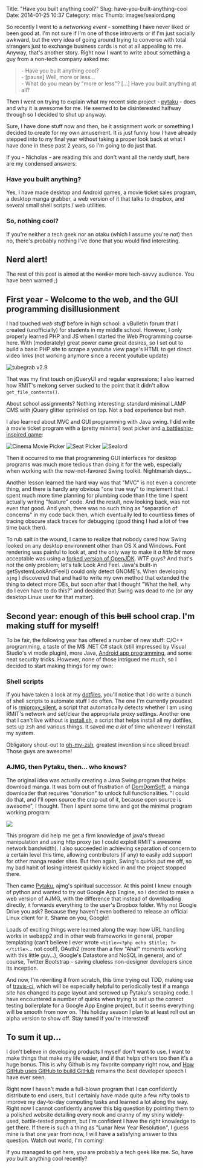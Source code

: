 Title: "Have you built anything cool?"
Slug: have-you-built-anything-cool
Date: 2014-01-25 10:37
Category: misc
Thumb: images/sealord.png

So recently I went to a *networking event* - something I have never liked or been good at. I'm
not sure if I'm one of those introverts or if I'm just socially awkward, but the very idea of
going around trying to converse with total strangers just to exchange business cards is not at all
appealing to me. Anyway, that's another story. Right now I want to write about something a guy
from a non-tech company asked me:

> \- Have you built anything cool?  
> \- [pause] Well, more or less...  
> \- What do you mean by "more or less"? [...] Have you built anything at all?  

Then I went on trying to explain what my recent side project - 
[pytaku](https://pytaku-legacy.appspot.com) - does and why it is awesome for me. He seemed to be
disinterested halfway through so I decided to shut up anyway.

Sure, I have done stuff now and then, be it assignment work or something I decided to create
for my own amusement. It is just funny how I have already stepped into to my final year without
taking a proper look back at what I have done in these past 2 years, so I'm going to do just that.

If you - Nicholas - are reading this and don't want all the nerdy stuff, here are my condensed
answers:

### Have you built anything?  
Yes, I have made desktop and Android games, a movie ticket sales program, a desktop manga
grabber, a web version of it that talks to dropbox, and several small shell scripts / web
utilities.

### So, nothing cool?  
If you're neither a tech geek nor an otaku (which I assume you're not) then no, there's probably
nothing I've done that you would find interesting.

## Nerd alert!  
The rest of this post is aimed at the <del>nerdier</del> more tech-savvy audience. You have been
warned ;)

## First year - Welcome to the web, and the GUI programming disillusionment

I had touched *web stuff* before in high school: a vBulletin forum that I created (unofficially)
for students in my middle school. However, I only properly learned PHP and JS when I started the
Web Programming course here. With (moderately) great power came great desires, so I set out to
build a basic PHP site to scrape a youtube view page's HTML to get direct video links (not working
anymore since a recent youtube update)

![tubegrab v2.9](/images/tubegrab.jpg "tubegrab v2.9")

That was my first touch on jQueryUI and regular expressions; I also learned how RMIT's mekong
server sucked to the point that it didn't allow `get_file_contents()`.

About school assignments? Nothing interesting: standard minimal LAMP CMS with jQuery glitter
sprinkled on top. Not a bad experience but meh.

I also learned about MVC and GUI programming with Java swing. I did write a movie ticket program
with a (pretty minimal) seat picker and
[a battleship-inspired game](https://github.com/nhanb/sealord): 

![Cinema Movie Picker](/images/cinema_1.png "Cinema Movie Picker")
![Seat Picker](/images/cinema_2.png "Seat Picker")
![Sealord](/images/sealord.png)

Then it occurred to me that programming GUI interfaces for desktop programs was much more tedious
than doing it for the web, especially when working with the now-not-favored Swing toolkit.
Nightmarish days...

Another lesson learned the hard way was that "MVC" is not even a concrete thing, and there is
hardly any obvious "one true way" to implement that. I spent much more time planning for plumbing
code than I the time I spent actually writing "feature" code. And the result, now looking back, was
not even that good. And yeah, there was no such thing as "separation of concerns" in my code back
then, which eventually led to countless times of tracing obscure stack traces for debugging (good
thing I had a lot of free time back then).

To rub salt in the wound, I came to realize that nobody cared how Swing looked on any desktop
environment other than OS X and Windows. Font rendering was painful to look at, and the only way to
make it *a little bit* more acceptable was using a
[forked version of OpenJDK](http://www.webupd8.org/2013/06/install-openjdk-patched-with-font-fixes.html).
WTF guys? And that's not the only problem; let's talk Look And Feel. Java's built-in
getSystemLookAndFeel() could only detect GNOME's. When developing `ajmg` I discovered that and had
to write my own method that extended the thing to detect more DEs, but soon after that I thought
"What the hell, why do I even have to do this?" and decided that Swing was dead to me (or any
desktop Linux user for that matter).

## Second year: enough of this <del>bull</del> school crap. I'm making stuff for myself!

To be fair, the following year has offered a number of new stuff: C/C++ programming, a taste of the
M$ .NET C# stack (still impressed by Visual Studio's vi mode plugin), more Java,
[Android app programming](http://truongtx.me/2013/05/02/agent-069-game/), and some neat security
tricks. However, none of those intrigued me much, so I decided to start making things for my own:

### Shell scripts

If you have taken a look at my [dotfiles](https://github.com/nhanb/dotfiles), you'll notice that I
do write a bunch of shell scripts to automate stuff I do often. The one I'm currently proudest of
is [rmiproxy_silent](https://github.com/nhanb/dotfiles/blob/master/scripts/rmitproxy_silent), a
script that automatically detects whether I am using RMIT's network and set/clear the appropriate
proxy settings. Another one that I can't live without is
[install.sh](https://github.com/nhanb/dotfiles/blob/master/install.sh), a script that helps install
all my dotfiles, sets up zsh and various things. It saved me *a lot* of time whenever I reinstall
my system.

Obligatory shout-out to [oh-my-zsh](https://github.com/robbyrussell/oh-my-zsh/), greatest invention
since sliced bread! Those guys are awesome!

### AJMG, then Pytaku, then... who knows?

The original idea was actually creating a Java Swing program that helps download manga. It was born
out of frustration of [DomDomSoft](http://blog.domdomsoft.com/), a manga downloader that requires
"donation" to unlock full functionalities. "I could do that, and I'll open source the crap out of
it, because open source is awesome", I thought. Then I spent some time and got the minimal program
working program:

![](/images/ajmg.png)

This program did help me get a firm knowledge of java's thread manipulation and using http proxy
(so I could exploit RMIT's awesome network bandwidth). I also succeeded in achieving separation of
concern to a certain level this time, allowing contributors (if any) to easily add support for
other manga reader sites. But then again, Swing's quirks put me off, so my bad habit of losing
interest quickly kicked in and the project stopped there.

Then came [Pytaku](https://pytaku-legacy.appspot.com), ajmg's spiritual successor. At this point I
knew enough of python and wanted to try out Google App Engine, so I decided to make a web version
of AJMG, with the difference that instead of downloading directly, it forwards everything to the
user's Dropbox folder. Why not Google Drive you ask? Because they haven't even bothered to release
an official Linux client for it. Shame on you, Google!

Loads of exciting things were learned along the way: how URL handling works in webapp2 and in other
web frameworks in general, proper templating (can't believe I ever wrote `<title><?php echo $title;
?></title>`... not cool!), OAuth2 (more than a few "Aha!" moments working with this little guy...),
Google's Datastore and NoSQL in general, and of course, Twitter Bootstrap - saving clueless
non-designer developers since its inception.

And now, I'm rewriting it from scratch, this time trying out TDD, making use of
[travis-ci](https://travis-ci.org/nhanb/pytaku), which will be especially helpful to periodically
test if a manga site has changed its page layout and screwed up Pytaku's scraping code. I have
encountered a number of quirks when trying to set up the correct testing boilerplate for a Google
App Engine project, but it seems everything will be smooth from now on. This holiday season I plan
to at least roll out an alpha version to show off. Stay tuned if you're interested!

## To sum it up...

I don't believe in developing products I myself don't want to use. I want to make things that make
my life easier, and if that helps others too then it's a huge bonus. This is why Github is my
favorite company right now, and
[How GitHub uses GitHub to build GitHub](https://www.youtube.com/watch?v=qyz3jkOBbQY) remains the
best developer speech I have ever seen.

Right now I haven't made a full-blown program that I can confidently distribute to end users, but I
certainly have made quite a few nifty tools to improve my day-to-day computing tasks and learned a
lot along the way. Right now I cannot confidently answer this big question by pointing them to a
polished website detailing every nook and cranny of my shiny widely-used, battle-tested program,
but I'm confident I have the right knowledge to get there. If there is such a thing as "Lunar New
Year Resolution", I guess mine is that one year from now, I will have a satisfying answer to this
question. Watch out world, I'm coming!

If you managed to get here, you are probably a tech geek like me. So, have *you* built anything
cool recently?
